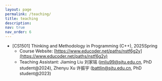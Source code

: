 ```yaml
---
layout: page
permalink: /teaching/
title: teaching
description: 
nav: true
nav_order: 6
---
```

- [CS1501] Thinking and Methodology in Programming (C++), 2025Spring
  - Course Website: [https://www.educoder.net/paths/nstf6g2y](https://www.educoder.net/paths/nstf6g2y)
  - Teaching Assistant: Jiaming Liu 刘家铭 (jmliu99@sjtu.edu.cn, PhD student@2024), Zhenyu Xu 许振宇 (battlin@sjtu.edu.cn, PhD student@2023)
